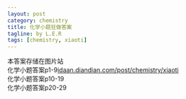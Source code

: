 ```yaml
---
layout: post
category: chemistry
title: 化学小题狂做答案
tagline: by L.E.R
tags: [chemistry, xiaoti]
---
```

本答案存储在图片站  
化学小题答案p1-9[idaan.diandian.com/post/chemistry/xiaoti](http://idaan.diandian.com/post/chemistry/xiaoti)  
化学小题答案p10-19  
化学小题答案p20-29  

